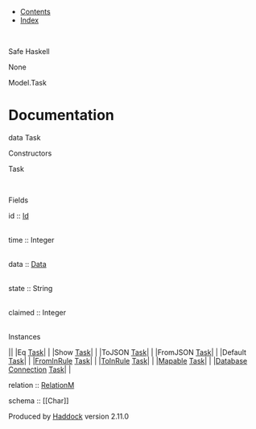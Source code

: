 -   [Contents](index.html)
-   [Index](doc-index.html)

 

Safe Haskell

None

Model.Task

Documentation
=============

data Task

Constructors

Task

 

Fields

id :: [Id](Model-General.html#t:Id)  
 

time :: Integer  
 

data :: [Data](Data-DataPack.html#t:Data)  
 

state :: String  
 

claimed :: Integer  
 

Instances

||
|Eq [Task](Model-Task.html#t:Task)| |
|Show [Task](Model-Task.html#t:Task)| |
|ToJSON [Task](Model-Task.html#t:Task)| |
|FromJSON [Task](Model-Task.html#t:Task)| |
|Default [Task](Model-Task.html#t:Task)| |
|[FromInRule](Data-InRules.html#t:FromInRule) [Task](Model-Task.html#t:Task)| |
|[ToInRule](Data-InRules.html#t:ToInRule) [Task](Model-Task.html#t:Task)| |
|[Mapable](Model-General.html#t:Mapable) [Task](Model-Task.html#t:Task)| |
|[Database](Model-General.html#t:Database) [Connection](Data-SqlTransaction.html#t:Connection) [Task](Model-Task.html#t:Task)| |

relation :: [RelationM](Data-Relation.html#t:RelationM)

schema :: [[Char]]

Produced by [Haddock](http://www.haskell.org/haddock/) version 2.11.0
